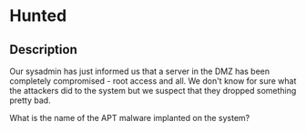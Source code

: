 # Hunted

## Description

Our sysadmin has just informed us that a server in the DMZ has been completely compromised - root access and all. We don't know for sure what the attackers did to the system but we suspect that they dropped something pretty bad.

What is the name of the APT malware implanted on the system?
